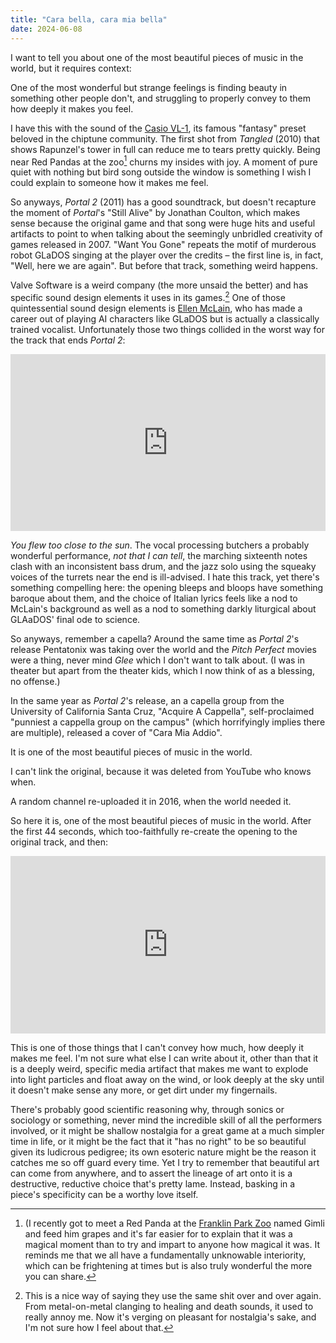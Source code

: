 ```yaml
---
title: "Cara bella, cara mia bella"
date: 2024-06-08
---
```


I want to tell you about one of the most beautiful pieces of music in the world, but it requires context:

One of the most wonderful but strange feelings is finding beauty in something other people don't, and struggling to properly convey to them how deeply it makes you feel.

I have this with the sound of the [Casio VL-1](https://www.vintagesynth.com/casio/vl-tone-vl-1), its famous "fantasy" preset beloved in the chiptune community. The first shot from *Tangled* (2010) that shows Rapunzel's tower in full can reduce me to tears pretty quickly. Being near Red Pandas at the zoo[^1] churns my insides with joy. A moment of pure quiet with nothing but bird song outside the window is something I wish I could explain to someone how it makes me feel.

So anyways, *Portal 2* (2011) has a good soundtrack, but doesn't recapture the moment of *Portal*'s "Still Alive" by Jonathan Coulton, which makes sense because the original game and that song were huge hits and useful artifacts to point to when talking about the seemingly unbridled creativity of games released in 2007. "Want You Gone" repeats the motif of murderous robot GLaDOS singing at the player over the credits – the first line is, in fact, "Well, here we are again". But before that track, something weird happens.

Valve Software is a weird company (the more unsaid the better) and has specific sound design elements it uses in its games.[^2] One of those quintessential sound design elements is [Ellen McLain](https://en.wikipedia.org/wiki/Ellen_McLain), who has made a career out of playing AI characters like GLaDOS but is actually a classically trained vocalist. Unfortunately those two things collided in the worst way for the track that ends *Portal 2*:

<style>.embed-container { position: relative; padding-bottom: 56.25%; height: 0; overflow: hidden; max-width: 100%; } .embed-container iframe, .embed-container object, .embed-container embed { position: absolute; top: 0; left: 0; width: 100%; height: 100%; }</style><div class='embed-container'><iframe src='https://www.youtube.com/embed/kis6V6qwYxI' frameborder='0' allowfullscreen></iframe></div>

*You flew too close to the sun*. The vocal processing butchers a probably wonderful performance, *not that I can tell*, the marching sixteenth notes clash with an inconsistent bass drum, and the jazz solo using the squeaky voices of the turrets near the end is ill-advised. I hate this track, yet there's something compelling here: the opening bleeps and bloops have something baroque about them, and the choice of Italian lyrics feels like a nod to McLain's background as well as a nod to something darkly liturgical about GLAaDOS' final ode to science.

So anyways, remember a capella? Around the same time as *Portal 2*'s release Pentatonix was taking over the world and the *Pitch Perfect* movies were a thing, never mind *Glee* which I don't want to talk about. (I was in theater but apart from the theater kids, which I now think of as a blessing, no offense.)

In the same year as *Portal 2*'s release, an a capella group from the University of California Santa Cruz, "Acquire A Cappella", self-proclaimed "punniest a cappella group on the campus" (which horrifyingly implies there are multiple), released a cover of "Cara Mia Addio".

It is one of the most beautiful pieces of music in the world.

I can't link the original, because it was deleted from YouTube who knows when.

A random channel re-uploaded it in 2016, when the world needed it.

So here it is, one of the most beautiful pieces of music in the world. After the first 44 seconds, which too-faithfully re-create the opening to the original track, and then:

<style>.embed-container { position: relative; padding-bottom: 56.25%; height: 0; overflow: hidden; max-width: 100%; } .embed-container iframe, .embed-container object, .embed-container embed { position: absolute; top: 0; left: 0; width: 100%; height: 100%; }</style><div class='embed-container'><iframe src='https://www.youtube.com/embed/5MlCM0mR8DQ' frameborder='0' allowfullscreen></iframe></div>

This is one of those things that I can't convey how much, how deeply it makes me feel. I'm not sure what else I can write about it, other than that it is a deeply weird, specific media artifact that makes me want to explode into light particles and float away on the wind, or look deeply at the sky until it doesn't make sense any more, or get dirt under my fingernails.

There's probably good scientific reasoning why, through sonics or sociology or something, never mind the incredible skill of all the performers involved, or it might be shallow nostalgia for a great game at a much simpler time in life, or it might be the fact that it "has no right" to be so beautiful given its ludicrous pedigree; its own esoteric nature might be the reason it catches me so off guard every time. Yet I try to remember that beautiful art can come from anywhere, and to assert the lineage of art onto it is a destructive, reductive choice that's pretty lame. Instead, basking in a piece's specificity can be a worthy love itself.

[^1]: (I recently got to meet a Red Panda at the [Franklin Park Zoo](https://www.zoonewengland.org/franklin-park-zoo/) named Gimli and feed him grapes and it's far easier for to explain that it was a magical moment than to try and impart to anyone how magical it was. It reminds me that we all have a fundamentally unknowable interiority, which can be frightening at times but is also truly wonderful the more you can share.

[^2]: This is a nice way of saying they use the same shit over and over again. From metal-on-metal clanging to healing and death sounds, it used to really annoy me. Now it's verging on pleasant for nostalgia's sake, and I'm not sure how I feel about that.
